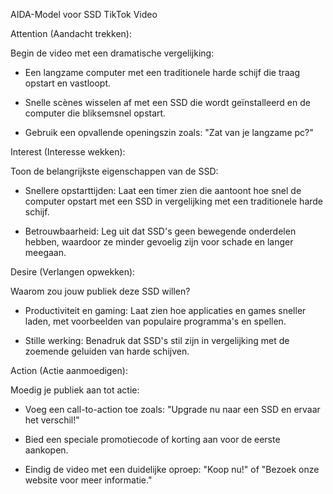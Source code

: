 AIDA-Model voor SSD TikTok Video 

  

Attention (Aandacht trekken): 

Begin de video met een dramatische vergelijking: 

- Een langzame computer met een traditionele harde schijf die traag opstart en vastloopt. 

- Snelle scènes wisselen af met een SSD die wordt geïnstalleerd en de computer die bliksemsnel opstart. 

- Gebruik een opvallende openingszin zoals: "Zat van je langzame pc?" 

  

Interest (Interesse wekken): 

Toon de belangrijkste eigenschappen van de SSD: 

- Snellere opstarttijden: Laat een timer zien die aantoont hoe snel de computer opstart met een SSD in vergelijking met een traditionele harde schijf. 

- Betrouwbaarheid: Leg uit dat SSD's geen bewegende onderdelen hebben, waardoor ze minder gevoelig zijn voor schade en langer meegaan. 

  

Desire (Verlangen opwekken): 

Waarom zou jouw publiek deze SSD willen? 

- Productiviteit en gaming: Laat zien hoe applicaties en games sneller laden, met voorbeelden van populaire programma's en spellen. 

- Stille werking: Benadruk dat SSD's stil zijn in vergelijking met de zoemende geluiden van harde schijven. 

  

Action (Actie aanmoedigen): 

Moedig je publiek aan tot actie: 

- Voeg een call-to-action toe zoals: "Upgrade nu naar een SSD en ervaar het verschil!" 

- Bied een speciale promotiecode of korting aan voor de eerste aankopen. 

- Eindig de video met een duidelijke oproep: "Koop nu!" of "Bezoek onze website voor meer informatie." 